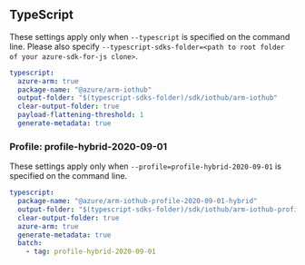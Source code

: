 ## TypeScript

These settings apply only when `--typescript` is specified on the command line.
Please also specify `--typescript-sdks-folder=<path to root folder of your azure-sdk-for-js clone>`.

``` yaml $(typescript) && !$(profile)
typescript:
  azure-arm: true
  package-name: "@azure/arm-iothub"
  output-folder: "$(typescript-sdks-folder)/sdk/iothub/arm-iothub"
  clear-output-folder: true
  payload-flattening-threshold: 1
  generate-metadata: true
```

### Profile: profile-hybrid-2020-09-01

These settings apply only when `--profile=profile-hybrid-2020-09-01` is specified on the command line.

``` yaml $(profile)=='profile-hybrid-2020-09-01'
typescript:
  package-name: "@azure/arm-iothub-profile-2020-09-01-hybrid"
  output-folder: "$(typescript-sdks-folder)/sdk/iothub/arm-iothub-profile-2020-09-01-hybrid"
  clear-output-folder: true
  azure-arm: true
  generate-metadata: true
  batch:
    - tag: profile-hybrid-2020-09-01
```